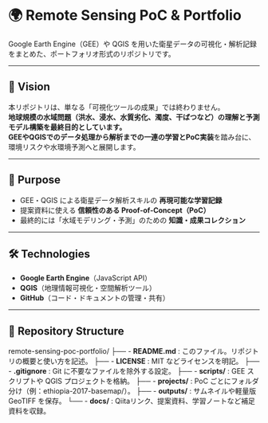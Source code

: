 # 🌍 Remote Sensing PoC & Portfolio

Google Earth Engine（GEE）や QGIS を用いた衛星データの可視化・解析記録をまとめた、ポートフォリオ形式のリポジトリです。

---

## 🚀 Vision

本リポジトリは、単なる「可視化ツールの成果」では終わりません。  
**地球規模の水域問題（洪水、浸水、水質劣化、濁度、干ばつなど）**の理解と予測モデル構築を最終目的としています。  
GEEやQGISでのデータ処理から解析までの**一連の学習とPoC実装**を踏み台に、環境リスクや水環境予測へと展開します。

---

## 🎯 Purpose

- GEE・QGIS による衛星データ解析スキルの **再現可能な学習記録**
- 提案資料に使える **信頼性のある Proof‑of‑Concept（PoC）**
- 最終的には「水域モデリング・予測」のための **知識・成果コレクション**

---

## 🛠 Technologies

- **Google Earth Engine**（JavaScript API）  
- **QGIS**（地理情報可視化・空間解析ツール）  
- **GitHub**（コード・ドキュメントの管理・共有）

---

## 📂 Repository Structure
remote-sensing-poc-portfolio/
├── - **README.md** : このファイル。リポジトリの概要と使い方を記述。
├── - **LICENSE** : MIT などライセンスを明記。
├── - **.gitignore** : Git に不要なファイルを除外する設定。
├── - **scripts/** : GEE スクリプトや QGIS プロジェクトを格納。
├── - **projects/** : PoC ごとにフォルダ分け（例：ethiopia-2017-basemap/）。
├── - **outputs/** : サムネイルや軽量版 GeoTIFF を保存。
└── - **docs/** : Qiitaリンク、提案資料、学習ノートなど補足資料を収録。
